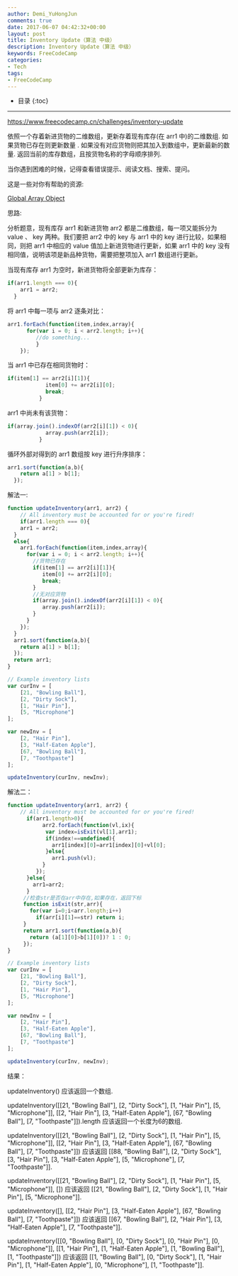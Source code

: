 ```yaml
---
author: Demi_YuHongJun
comments: true
date: 2017-06-07 04:42:32+00:00
layout: post
title: Inventory Update（算法 中级）
description: Inventory Update（算法 中级）
keywords: FreeCodeCamp
categories:
- Tech
tags:
- FreeCodeCamp
---
```

* 目录
{:toc}
---

https://www.freecodecamp.cn/challenges/inventory-update

依照一个存着新进货物的二维数组，更新存着现有库存(在 arr1 中)的二维数组. 如果货物已存在则更新数量 . 如果没有对应货物则把其加入到数组中，更新最新的数量. 返回当前的库存数组，且按货物名称的字母顺序排列.

当你遇到困难的时候，记得查看错误提示、阅读文档、搜索、提问。

这是一些对你有帮助的资源:

[Global Array Object](https://developer.mozilla.org/zh-CN/docs/Web/JavaScript/Reference/Global_Objects/Array)

思路:

分析题意，现有库存 arr1 和新进货物 arr2 都是二维数组，每一项又能拆分为 value 、 key 两种。我们要把 arr2 中的 key 与 arr1 中的 key 进行比较，如果相同，则把 arr1 中相应的 value 值加上新进货物进行更新，如果 arr1 中的 key 没有相同值，说明该项是新品种货物，需要把整项加入 arr1 数组进行更新。

当现有库存 arr1 为空时，新进货物将全部更新为库存：
```javascript
if(arr1.length === 0){
    arr1 = arr2;
  }
```

将 arr1 中每一项与 arr2 逐条对比：
```javascript
arr1.forEach(function(item,index,array){
      for(var i = 0; i < arr2.length; i++){
         //do something...     
         }
    });
```
当 arr1 中已存在相同货物时：
```javascript
if(item[1] == arr2[i][1]){
            item[0] += arr2[i][0];
            break;
          }
```

arr1 中尚未有该货物：
```javascript
if(array.join().indexOf(arr2[i][1]) < 0){
            array.push(arr2[i]);
          }
```

循环外部对得到的 arr1 数组按 key 进行升序排序：
```javascript
arr1.sort(function(a,b){
    return a[1] > b[1];
  });
```

解法一:

```javascript
function updateInventory(arr1, arr2) {
    // All inventory must be accounted for or you're fired!
    if(arr1.length === 0){
    arr1 = arr2;
  }
  else{
    arr1.forEach(function(item,index,array){
      for(var i = 0; i < arr2.length; i++){
        //货物已存在
        if(item[1] == arr2[i][1]){
           item[0] += arr2[i][0];
           break;
        }
        //无对应货物
        if(array.join().indexOf(arr2[i][1]) < 0){
           array.push(arr2[i]);
        }    
      }
    });
  }
  arr1.sort(function(a,b){
    return a[1] > b[1];
  });
  return arr1;
}

// Example inventory lists
var curInv = [
    [21, "Bowling Ball"],
    [2, "Dirty Sock"],
    [1, "Hair Pin"],
    [5, "Microphone"]
];

var newInv = [
    [2, "Hair Pin"],
    [3, "Half-Eaten Apple"],
    [67, "Bowling Ball"],
    [7, "Toothpaste"]
];

updateInventory(curInv, newInv);

```


解法二：

```javascript
function updateInventory(arr1, arr2) {
    // All inventory must be accounted for or you're fired!
      if(arr1.length>0){
           arr2.forEach(function(vl,ix){
            var index=isExit(vl[1],arr1);
            if(index!==undefined){
              arr1[index][0]=arr1[index][0]+vl[0];
            }else{
              arr1.push(vl);
           }
         });
      }else{
        arr1=arr2;
      }
     //检查str是否在arr中存在,如果存在，返回下标
     function isExit(str,arr){
       for(var i=0;i<arr.length;i++)
         if(arr[i][1]==str) return i;      
     }
     return arr1.sort(function(a,b){
       return (a[1][0]>b[1][0])? 1 : 0;
     });
}

// Example inventory lists
var curInv = [
    [21, "Bowling Ball"],
    [2, "Dirty Sock"],
    [1, "Hair Pin"],
    [5, "Microphone"]
];

var newInv = [
    [2, "Hair Pin"],
    [3, "Half-Eaten Apple"],
    [67, "Bowling Ball"],
    [7, "Toothpaste"]
];

updateInventory(curInv, newInv);

```


结果：

updateInventory() 应该返回一个数组.

updateInventory([[21, "Bowling Ball"], [2, "Dirty Sock"], [1, "Hair Pin"], [5, "Microphone"]], [[2, "Hair Pin"], [3, "Half-Eaten Apple"], [67, "Bowling Ball"], [7, "Toothpaste"]]).length 应该返回一个长度为6的数组.

updateInventory([[21, "Bowling Ball"], [2, "Dirty Sock"], [1, "Hair Pin"], [5, "Microphone"]], [[2, "Hair Pin"], [3, "Half-Eaten Apple"], [67, "Bowling Ball"], [7, "Toothpaste"]]) 应该返回 [[88, "Bowling Ball"], [2, "Dirty Sock"], [3, "Hair Pin"], [3, "Half-Eaten Apple"], [5, "Microphone"], [7, "Toothpaste"]].

updateInventory([[21, "Bowling Ball"], [2, "Dirty Sock"], [1, "Hair Pin"], [5, "Microphone"]], []) 应该返回 [[21, "Bowling Ball"], [2, "Dirty Sock"], [1, "Hair Pin"], [5, "Microphone"]].

updateInventory([], [[2, "Hair Pin"], [3, "Half-Eaten Apple"], [67, "Bowling Ball"], [7, "Toothpaste"]]) 应该返回 [[67, "Bowling Ball"], [2, "Hair Pin"], [3, "Half-Eaten Apple"], [7, "Toothpaste"]].

updateInventory([[0, "Bowling Ball"], [0, "Dirty Sock"], [0, "Hair Pin"], [0, "Microphone"]], [[1, "Hair Pin"], [1, "Half-Eaten Apple"], [1, "Bowling Ball"], [1, "Toothpaste"]]) 应该返回 [[1, "Bowling Ball"], [0, "Dirty Sock"], [1, "Hair Pin"], [1, "Half-Eaten Apple"], [0, "Microphone"], [1, "Toothpaste"]].